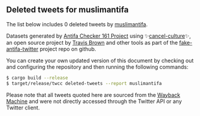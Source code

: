 ## Deleted tweets for muslimantifa

The list below includes 0 deleted tweets by
[muslimantifa](https://twitter.com/muslimantifa).



Datasets generated by [Antifa Checker 161 Project](https://twitter.com/antifacheck161) using ✨[cancel-culture](https://github.com/travisbrown/cancel-culture)✨, an open source project by 
[Travis Brown](https://twitter.com/travisbrown) and other tools as part of the 
[fake-antifa-twitter](https://github.com/antifacheck161/fake-antifa-twitter) project repo on github.

You can create your own updated version of this document by checking out and configuring the
repository and then running the following commands:

```bash
$ cargo build --release
$ target/release/twcc deleted-tweets --report muslimantifa
```

Please note that all tweets quoted here are sourced from the
[Wayback Machine](https://web.archive.org) and were not directly accessed through the Twitter API or
any Twitter client.

